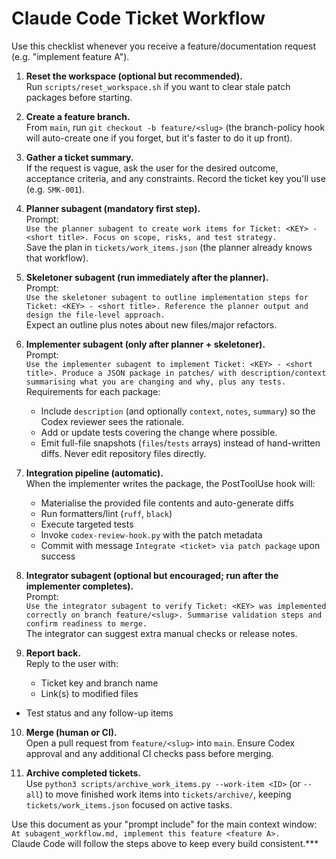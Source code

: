 # Claude Code Ticket Workflow

Use this checklist whenever you receive a feature/documentation request (e.g. "implement feature A").

1. **Reset the workspace (optional but recommended).**  
   Run `scripts/reset_workspace.sh` if you want to clear stale patch packages before starting.

2. **Create a feature branch.**  
   From `main`, run `git checkout -b feature/<slug>` (the branch-policy hook will auto-create one if you forget, but it's faster to do it up front).

3. **Gather a ticket summary.**  
   If the request is vague, ask the user for the desired outcome, acceptance criteria, and any constraints. Record the ticket key you'll use (e.g. `SMK-001`).

4. **Planner subagent (mandatory first step).**  
   Prompt:  
   `Use the planner subagent to create work items for Ticket: <KEY> - <short title>. Focus on scope, risks, and test strategy.`  
   Save the plan in `tickets/work_items.json` (the planner already knows that workflow).

5. **Skeletoner subagent (run immediately after the planner).**  
   Prompt:  
   `Use the skeletoner subagent to outline implementation steps for Ticket: <KEY> - <short title>. Reference the planner output and design the file-level approach.`  
   Expect an outline plus notes about new files/major refactors.

6. **Implementer subagent (only after planner + skeletoner).**  
   Prompt:  
   `Use the implementer subagent to implement Ticket: <KEY> - <short title>. Produce a JSON package in patches/ with description/context summarising what you are changing and why, plus any tests.`  
   Requirements for each package:
   - Include `description` (and optionally `context`, `notes`, `summary`) so the Codex reviewer sees the rationale.
   - Add or update tests covering the change where possible.
   - Emit full-file snapshots (`files`/`tests` arrays) instead of hand-written diffs. Never edit repository files directly.

7. **Integration pipeline (automatic).**  
   When the implementer writes the package, the PostToolUse hook will:
   - Materialise the provided file contents and auto-generate diffs
   - Run formatters/lint (`ruff`, `black`)
   - Execute targeted tests
   - Invoke `codex-review-hook.py` with the patch metadata
   - Commit with message `Integrate <ticket> via patch package` upon success

8. **Integrator subagent (optional but encouraged; run after the implementer completes).**  
   Prompt:  
   `Use the integrator subagent to verify Ticket: <KEY> was implemented correctly on branch feature/<slug>. Summarise validation steps and confirm readiness to merge.`  
   The integrator can suggest extra manual checks or release notes.

9. **Report back.**  
   Reply to the user with:
   - Ticket key and branch name
   - Link(s) to modified files
  - Test status and any follow-up items

10. **Merge (human or CI).**  
    Open a pull request from `feature/<slug>` into `main`. Ensure Codex approval and any additional CI checks pass before merging.

11. **Archive completed tickets.**  
    Use `python3 scripts/archive_work_items.py --work-item <ID>` (or `--all`) to move finished work items into `tickets/archive/`, keeping `tickets/work_items.json` focused on active tasks.

Use this document as your "prompt include" for the main context window:  
`At subagent_workflow.md, implement this feature <feature A>.`  
Claude Code will follow the steps above to keep every build consistent.***
